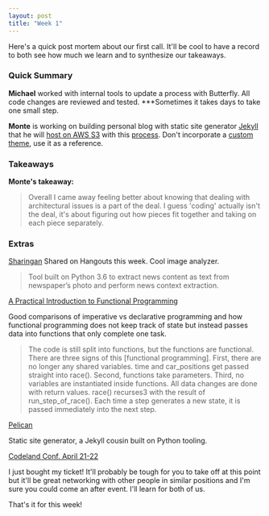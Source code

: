 ```yaml
---
layout: post
title: "Week 1"
---
```



Here's a quick post mortem about our first call. It'll be cool to have a record to both see how much we learn and to synthesize our takeaways. 


### Quick Summary

**Michael** worked with internal tools to update a process with Butterfly. All code changes are reviewed and tested. ***Sometimes it takes days to take one small step.

**Monte** is working on building personal blog with static site generator [Jekyll](https://jekyllrb.com/) that he will [host on AWS S3](https://aws.amazon.com/websites/getting-started/tutorials/) with this [process](http://docs.aws.amazon.com/gettingstarted/latest/swh/website-hosting-intro.html). Don't incorporate a [custom theme](https://github.com/roryg/ghostwriter), use it as a reference.

### Takeaways

**Monte's takeaway:**
>Overall I came away feeling better about knowing that dealing with architectural issues is a part of the deal. I guess 'coding' actually isn't the deal, it's about figuring out how pieces fit together and taking on each piece separately.

### Extras

[Sharingan](https://github.com/vipul-sharma20/sharingan/blob/master/README.md)
Shared on Hangouts this week. Cool image analyzer.

>Tool built on Python 3.6 to extract news content as text from newspaper’s photo and perform news context extraction.

[A Practical Introduction to Functional Programming](https://maryrosecook.com/blog/post/a-practical-introduction-to-functional-programming)

Good comparisons of imperative vs declarative programming and how functional programming does not keep track of state but instead passes data into functions that only complete one task.

>The code is still split into functions, but the functions are functional. There are three signs of this [functional programming]. First, there are no longer any shared variables. time and car_positions get passed straight into race(). Second, functions take parameters. Third, no variables are instantiated inside functions. All data changes are done with return values. race() recurses3 with the result of run_step_of_race(). Each time a step generates a new state, it is passed immediately into the next step.

[Pelican](http://docs.getpelican.com/en/stable/)

Static site generator, a Jekyll cousin built on Python tooling.

[Codeland Conf. April 21-22](http://codelandconf.com/)

I just bought my ticket! It'll probably be tough for you to take off at this point but it'll be great networking with other people in similar positions and I'm sure you could come an after event. I'll learn for both of us.


That's it for this week!

